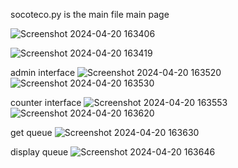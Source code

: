 socoteco.py is the main file 
main page 

![Screenshot 2024-04-20 163406](https://github.com/patrick896/queueing-system/assets/130542377/aa65cd7f-3c25-4188-bbd3-12129b4fa222)

![Screenshot 2024-04-20 163419](https://github.com/patrick896/queueing-system/assets/130542377/c27e4b8f-ab8a-4d3a-94df-90199a749654)

admin interface
![Screenshot 2024-04-20 163520](https://github.com/patrick896/queueing-system/assets/130542377/363a84a1-9710-413e-bb09-a45c98786e7e)
![Screenshot 2024-04-20 163530](https://github.com/patrick896/queueing-system/assets/130542377/684d759b-f78c-44f1-b769-4fef9db7b1f4)

counter interface
![Screenshot 2024-04-20 163553](https://github.com/patrick896/queueing-system/assets/130542377/b2a8fe16-4724-4801-b967-df4e5a00edee)
![Screenshot 2024-04-20 163620](https://github.com/patrick896/queueing-system/assets/130542377/bd9a6f7d-869f-45aa-bae9-1d55aa0151ce)

get queue 
![Screenshot 2024-04-20 163630](https://github.com/patrick896/queueing-system/assets/130542377/b2721c0d-2a5d-405b-af97-0977604daf42)

display queue
![Screenshot 2024-04-20 163646](https://github.com/patrick896/queueing-system/assets/130542377/5283622f-a125-415f-bf7f-eaea1b95addc)
